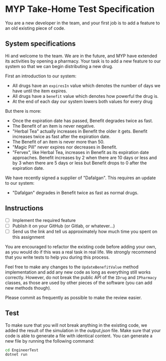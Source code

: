 # MYP Take-Home Test Specification

You are a new developer in the team, and your first job is to add a feature to an old existing piece of code.

## System specifications

Hi and welcome to the team. We are in the future, and MYP have extended its activities by opening a pharmacy. Your task is to add a new feature to our system so that we can begin distributing a new drug. 

First an introduction to our system:

- All drugs have an `expiresIn` value which denotes the number of days we have until the item expires.
- All drugs have a `benefit` value which denotes how powerful the drug is.
- At the end of each day our system lowers both values for every drug

But there is more:

- Once the expiration date has passed, Benefit degrades twice as fast.
- The Benefit of an item is never negative.
- "Herbal Tea" actually increases in Benefit the older it gets. Benefit increases twice as fast after the expiration date.
- The Benefit of an item is never more than 50.
- "Magic Pill" never expires nor decreases in Benefit.
- "Fervex", like Herbal Tea, increases in Benefit as its expiration date approaches. Benefit increases by 2 when there are 10 days or less and by 3 when there are 5 days or less but Benefit drops to 0 after the expiration date.

We have recently signed a supplier of "Dafalgan". This requires an update to our system:

- "Dafalgan" degrades in Benefit twice as fast as normal drugs.

## Instructions

- [ ] Implement the required feature
- [ ] Publish it on your GitHub (or Gitlab, or whatever...)
- [ ] Send us the link and tell us approximately how much time you spent on this assignment

You are encouraged to refactor the existing code before adding your own, as you would do if this was a real task in real life. We strongly recommend that you write tests to help you during this process.

Feel free to make any changes to the `UpdateBenefitValue` method implementation and add any new code as long 
as everything still works correctly. However, do not break the public API of the `IDrug` 
and `IPharmacy` classes, as those are used by other pieces of the software 
(you can add new methods though).

Please commit as frequently as possible to make the review easier.

## Test

To make sure that you will not break anything in the existing code, we added the result of the simulation in the _output.json_ file. Make sure that your code is able to generate a file with identical content. You can generate a new file by running the following command:

```sh
cd EngineerTest
dotnet run
```


